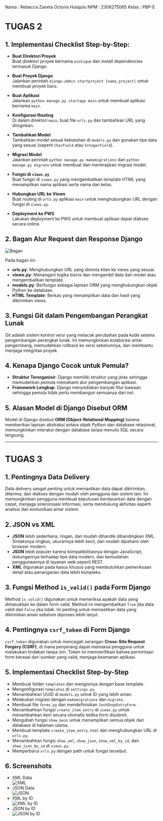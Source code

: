 Nama : Rebecca Zaneta Octoria Hutajulu
NPM : 2306275065
Kelas : PBP-E

# TUGAS 2

## 1. Implementasi Checklist Step-by-Step:

- **Buat Direktori Proyek**  
  Buat direktori proyek bernama `exotique` dan install dependencies termasuk Django.

- **Buat Proyek Django**  
  Jalankan perintah `django-admin startproject [nama_project]` untuk membuat proyek baru.

- **Buat Aplikasi**  
  Jalankan `python manage.py startapp main` untuk membuat aplikasi bernama `main`.

- **Konfigurasi Routing**  
  Di dalam direktori `main`, buat file `urls.py` dan tambahkan URL yang diinginkan.

- **Tambahkan Model**  
  Tambahkan model sesuai kebutuhan di `models.py` dan gunakan tipe data yang sesuai (seperti `CharField` atau `IntegerField`).

- **Migrasi Model**  
  Jalankan perintah `python manage.py makemigrations` dan `python manage.py migrate` untuk membuat dan menerapkan migrasi model.

- **Fungsi di `views.py`**  
  Buat fungsi di `views.py` yang mengembalikan template HTML yang menampilkan nama aplikasi serta nama dan kelas.

- **Hubungkan URL ke Views**  
  Buat routing di `urls.py` aplikasi `main` untuk menghubungkan URL dengan fungsi di `views.py`.

- **Deployment ke PWS**  
  Lakukan deployment ke PWS untuk membuat aplikasi dapat diakses secara online.

## 2. Bagan Alur Request dan Response Django

![Bagan](bagantugas2.png)

Pada bagan ini:
- **urls.py**: Menghubungkan URL yang diminta klien ke views yang sesuai.
- **views.py**: Menangani logika bisnis dan mengambil data dari model atau mengembalikan template.
- **models.py**: Berfungsi sebagai lapisan ORM yang menghubungkan objek Python ke database.
- **HTML Template**: Berkas yang menampilkan data dan hasil yang dikirimkan views.

## 3. Fungsi Git dalam Pengembangan Perangkat Lunak

Git adalah sistem kontrol versi yang melacak perubahan pada kode selama pengembangan perangkat lunak. Ini memungkinkan kolaborasi antar pengembang, memudahkan rollback ke versi sebelumnya, dan membantu menjaga integritas proyek.

## 4. Kenapa Django Cocok untuk Pemula?

- **Struktur Terorganisir**: Django memiliki struktur yang jelas sehingga memudahkan pemula memahami alur pengembangan aplikasi.
- **Framework Lengkap**: Django menyediakan banyak fitur bawaan sehingga pemula tidak perlu membangun semuanya dari nol.

## 5. Alasan Model di Django Disebut ORM

Model di Django disebut **ORM (Object-Relational Mapping)** karena memberikan lapisan abstraksi antara objek Python dan database relasional, memungkinkan interaksi dengan database tanpa menulis SQL secara langsung.

---

# TUGAS 3

## 1. Pentingnya Data Delivery

Data delivery sangat penting untuk memastikan data dapat dikirimkan, diterima, dan diakses dengan mudah oleh pengguna dan sistem lain. Ini memungkinkan pengguna membuat keputusan berdasarkan data dengan cepat, menjaga sinkronisasi informasi, serta mendukung aktivitas seperti analisis dan komunikasi antar sistem.

## 2. JSON vs XML

- **JSON** lebih sederhana, ringan, dan mudah dihandle dibandingkan XML. Sintaksnya ringkas, ukurannya lebih kecil, dan mudah dipahami oleh browser modern.
- **JSON** lebih populer karena kompatibilitasnya dengan JavaScript, dukungannya terhadap tipe data modern, dan kemudahan penggunaannya di layanan web seperti REST.
- **XML** digunakan pada kasus khusus yang membutuhkan pemeriksaan detail atau penanganan data lebih kompleks.

## 3. Fungsi Method `is_valid()` pada Form Django

Method `is_valid()` digunakan untuk memeriksa apakah data yang dimasukkan ke dalam form valid. Method ini mengembalikan `True` jika data valid dan `False` jika tidak. Ini penting untuk memastikan data yang dikirimkan aman sebelum diproses lebih lanjut.

## 4. Pentingnya `csrf_token` di Form Django

`csrf_token` digunakan untuk mencegah serangan **Cross-Site Request Forgery (CSRF)**, di mana penyerang dapat memaksa pengguna untuk melakukan tindakan tanpa izin. Token ini memverifikasi bahwa permintaan form berasal dari sumber yang valid, menjaga keamanan aplikasi.

## 5. Implementasi Checklist Step-by-Step

- Membuat folder `templates` dan mengisinya dengan base template.
- Mengonfigurasi `templates` di `settings.py`.
- Menambahkan UUID di `models.py` untuk ID yang lebih aman.
- Melakukan migrasi dengan `makemigrations` dan `migrate`.
- Membuat file `forms.py` dan mendefinisikan `JoshShopEntryForm`.
- Menambahkan fungsi `create_item_entry` di `views.py` untuk menambahkan item secara otomatis ketika form disubmit.
- Mengubah fungsi `show_main` untuk menampilkan semua objek dari database di halaman utama.
- Membuat template `create_item_entry.html` dan menghubungkan URL di `urls.py`.
- Menambahkan fungsi `show_xml`, `show_json`, `show_xml_by_id`, dan `show_json_by_id` di `views.py`.
- Memperbarui `urls.py` dengan path untuk fungsi tersebut.

## 6. Screenshots
- XML Data  
  ![XML](xml.jpg)
- JSON Data  
  ![JSON](json.jpg)
- XML by ID  
  ![XML by ID](xmlid.jpg)
- JSON by ID  
  ![JSON by ID](jsonid.jpg)

